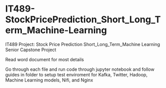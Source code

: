 # IT489-StockPricePrediction_Short_Long_Term_Machine-Learning 
IT489 Project: Stock Price Prediction Short_Long_Term_Machine Learning Senior Capstone Project

Read word document for most details

Go through each file and run code through jupyter notebook and follow guides in folder to setup test enviroment for Kafka, Twitter,
Hadoop, Machine Learning models, Nifi, and Nginx 
